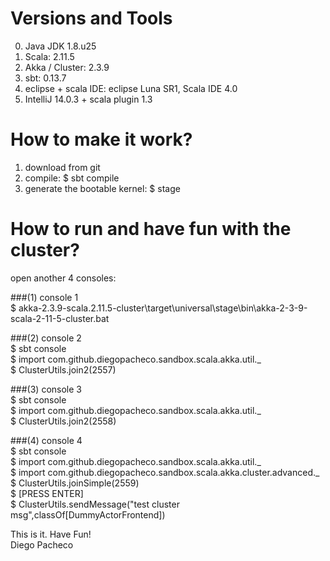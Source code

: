 Versions and Tools
===================

0. Java JDK 1.8.u25
1. Scala: 2.11.5
2. Akka / Cluster: 2.3.9
3. sbt: 0.13.7
4. eclipse + scala IDE: eclipse Luna SR1, Scala IDE 4.0
5. IntelliJ 14.0.3 + scala plugin 1.3

How to make it work?
=====================

1. download from git
2. compile: $ sbt compile
3. generate the bootable kernel: $ stage

How to run and have fun with the cluster?
=========================================

open another 4 consoles:

###(1) console 1  <BR>
   $ akka-2.3.9-scala.2.11.5-cluster\target\universal\stage\bin\akka-2-3-9-scala-2-11-5-cluster.bat

###(2) console 2  <BR>
   $ sbt console  <BR>
   $ import  com.github.diegopacheco.sandbox.scala.akka.util._ <BR>
   $ ClusterUtils.join2(2557) <BR>

###(3) console 3  <BR>
   $ sbt console  <BR>
   $ import  com.github.diegopacheco.sandbox.scala.akka.util._ <BR>
   $ ClusterUtils.join2(2558)    <BR>

###(4) console 4  <BR>
   $ sbt console  <BR>
   $ import  com.github.diegopacheco.sandbox.scala.akka.util._ <BR>
   $ import  com.github.diegopacheco.sandbox.scala.akka.cluster.advanced._ <BR>
   $ ClusterUtils.joinSimple(2559)   <BR>
   $ [PRESS ENTER] <BR>
   $ ClusterUtils.sendMessage("test cluster msg",classOf[DummyActorFrontend]) <BR>

This is it. Have Fun! <BR>
Diego Pacheco    <BR>